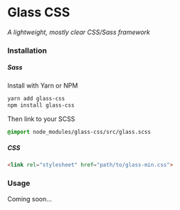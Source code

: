 # Glass CSS

*A lightweight, mostly clear CSS/Sass framework*

### Installation

##### Sass

Install with Yarn or NPM

```bash
yarn add glass-css
npm install glass-css
```

Then link to your SCSS

```scss
@import node_modules/glass-css/src/glass.scss
```

##### CSS

```html
<link rel="stylesheet" href="path/to/glass-min.css">
```

### Usage

Coming soon...